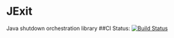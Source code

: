 # JExit
Java shutdown orchestration library
##CI Status: 
[![Build Status](https://travis-ci.org/sidgod/JExit.svg?branch=master)](https://travis-ci.org/sidgod/JExit)